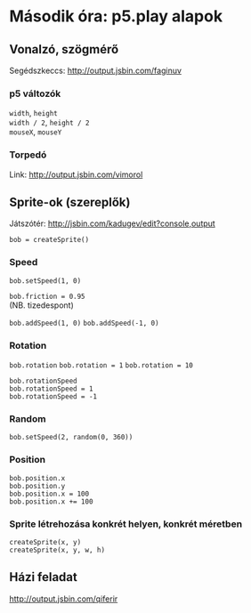 # Második óra: p5.play alapok

## Vonalzó, szögmérő

Segédszkeccs: http://output.jsbin.com/faginuv  

### p5 változók

`width`, `height`  
`width / 2`, `height / 2`  
`mouseX`, `mouseY`  

### Torpedó

Link: http://output.jsbin.com/vimorol  


## Sprite-ok (szereplők)

Játszótér: http://jsbin.com/kadugev/edit?console,output  

`bob = createSprite()`  

### Speed

`bob.setSpeed(1, 0)`

`bob.friction = 0.95`  
(NB. tizedespont)  

`bob.addSpeed(1, 0)`
`bob.addSpeed(-1, 0)`

### Rotation

`bob.rotation`
`bob.rotation = 1`
`bob.rotation = 10`

`bob.rotationSpeed`  
`bob.rotationSpeed = 1`  
`bob.rotationSpeed = -1`  

### Random

`bob.setSpeed(2, random(0, 360))`  

### Position

`bob.position.x`  
`bob.position.y`  
`bob.position.x = 100`  
`bob.position.x += 100`  

### Sprite létrehozása konkrét helyen, konkrét méretben

`createSprite(x, y)`  
`createSprite(x, y, w, h)`  

## Házi feladat

http://output.jsbin.com/qiferir  

